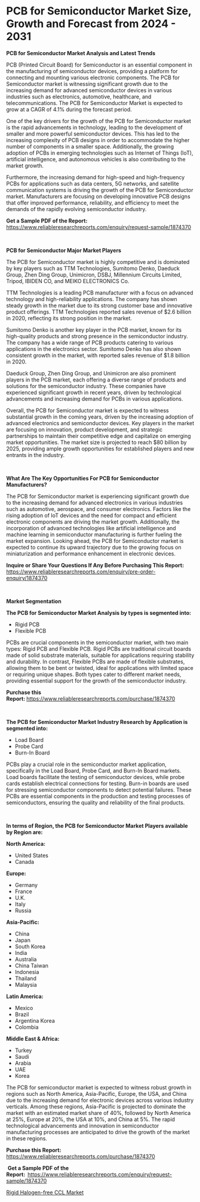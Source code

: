 <p><h1>PCB for Semiconductor Market Size, Growth and Forecast from 2024 - 2031</h1></p><p><strong>PCB for Semiconductor Market Analysis and Latest Trends</strong></p>
<p><p>PCB (Printed Circuit Board) for Semiconductor is an essential component in the manufacturing of semiconductor devices, providing a platform for connecting and mounting various electronic components. The PCB for Semiconductor market is witnessing significant growth due to the increasing demand for advanced semiconductor devices in various industries such as electronics, automotive, healthcare, and telecommunications. The PCB for Semiconductor Market is expected to grow at a CAGR of 4.1% during the forecast period.</p><p>One of the key drivers for the growth of the PCB for Semiconductor market is the rapid advancements in technology, leading to the development of smaller and more powerful semiconductor devices. This has led to the increasing complexity of PCB designs in order to accommodate the higher number of components in a smaller space. Additionally, the growing adoption of PCBs in emerging technologies such as Internet of Things (IoT), artificial intelligence, and autonomous vehicles is also contributing to the market growth.</p><p>Furthermore, the increasing demand for high-speed and high-frequency PCBs for applications such as data centers, 5G networks, and satellite communication systems is driving the growth of the PCB for Semiconductor market. Manufacturers are focusing on developing innovative PCB designs that offer improved performance, reliability, and efficiency to meet the demands of the rapidly evolving semiconductor industry.</p></p>
<p><strong>Get a Sample PDF of the Report:&nbsp;</strong> <a href="https://www.reliableresearchreports.com/enquiry/request-sample/1874370">https://www.reliableresearchreports.com/enquiry/request-sample/1874370</a></p>
<p>&nbsp;</p>
<p><strong>PCB for Semiconductor Major Market Players</strong></p>
<p><p>The PCB for Semiconductor market is highly competitive and is dominated by key players such as TTM Technologies, Sumitomo Denko, Daeduck Group, Zhen Ding Group, Unimicron, DSBJ, Millennium Circuits Limited, Tripod, IBIDEN CO, and MEIKO ELECTRONICS Co. </p><p>TTM Technologies is a leading PCB manufacturer with a focus on advanced technology and high-reliability applications. The company has shown steady growth in the market due to its strong customer base and innovative product offerings. TTM Technologies reported sales revenue of $2.6 billion in 2020, reflecting its strong position in the market.</p><p>Sumitomo Denko is another key player in the PCB market, known for its high-quality products and strong presence in the semiconductor industry. The company has a wide range of PCB products catering to various applications in the electronics sector. Sumitomo Denko has also shown consistent growth in the market, with reported sales revenue of $1.8 billion in 2020.</p><p>Daeduck Group, Zhen Ding Group, and Unimicron are also prominent players in the PCB market, each offering a diverse range of products and solutions for the semiconductor industry. These companies have experienced significant growth in recent years, driven by technological advancements and increasing demand for PCBs in various applications.</p><p>Overall, the PCB for Semiconductor market is expected to witness substantial growth in the coming years, driven by the increasing adoption of advanced electronics and semiconductor devices. Key players in the market are focusing on innovation, product development, and strategic partnerships to maintain their competitive edge and capitalize on emerging market opportunities. The market size is projected to reach $80 billion by 2025, providing ample growth opportunities for established players and new entrants in the industry.</p></p>
<p>&nbsp;</p>
<p><strong>What Are The Key Opportunities For PCB for Semiconductor Manufacturers?</strong></p>
<p><p>The PCB for Semiconductor market is experiencing significant growth due to the increasing demand for advanced electronics in various industries such as automotive, aerospace, and consumer electronics. Factors like the rising adoption of IoT devices and the need for compact and efficient electronic components are driving the market growth. Additionally, the incorporation of advanced technologies like artificial intelligence and machine learning in semiconductor manufacturing is further fueling the market expansion. Looking ahead, the PCB for Semiconductor market is expected to continue its upward trajectory due to the growing focus on miniaturization and performance enhancement in electronic devices.</p></p>
<p><strong>Inquire or Share Your Questions If Any Before Purchasing This Report:</strong> <a href="https://www.reliableresearchreports.com/enquiry/pre-order-enquiry/1874370">https://www.reliableresearchreports.com/enquiry/pre-order-enquiry/1874370</a></p>
<p>&nbsp;</p>
<p><strong>Market Segmentation</strong></p>
<p><strong>The PCB for Semiconductor Market Analysis by types is segmented into:</strong></p>
<p><ul><li>Rigid PCB</li><li>Flexible PCB</li></ul></p>
<p><p>PCBs are crucial components in the semiconductor market, with two main types: Rigid PCB and Flexible PCB. Rigid PCBs are traditional circuit boards made of solid substrate materials, suitable for applications requiring stability and durability. In contrast, Flexible PCBs are made of flexible substrates, allowing them to be bent or twisted, ideal for applications with limited space or requiring unique shapes. Both types cater to different market needs, providing essential support for the growth of the semiconductor industry.</p></p>
<p><strong>Purchase this Report:&nbsp;</strong><a href="https://www.reliableresearchreports.com/purchase/1874370">https://www.reliableresearchreports.com/purchase/1874370</a></p>
<p>&nbsp;</p>
<p><strong>The PCB for Semiconductor Market Industry Research by Application is segmented into:</strong></p>
<p><ul><li>Load Board</li><li>Probe Card</li><li>Burn-In Board</li></ul></p>
<p><p>PCBs play a crucial role in the semiconductor market application, specifically in the Load Board, Probe Card, and Burn-In Board markets. Load boards facilitate the testing of semiconductor devices, while probe cards establish electrical connections for testing. Burn-in boards are used for stressing semiconductor components to detect potential failures. These PCBs are essential components in the production and testing processes of semiconductors, ensuring the quality and reliability of the final products.</p></p>
<p>&nbsp;</p>
<p><strong>In terms of Region, the PCB for Semiconductor Market Players available by Region are:</strong></p>
<p>
    <p> <strong> North America: </strong>
        <ul>
            <li>United States</li>
            <li>Canada</li>
        </ul>
        </p> 
    <p> <strong> Europe: </strong>
        <ul>
            <li>Germany</li>
            <li>France</li>
            <li>U.K.</li>
            <li>Italy</li>
            <li>Russia</li>
        </ul>
        </p> 
    <p> <strong> Asia-Pacific: </strong>
        <ul>
            <li>China</li>
            <li>Japan</li>
            <li>South Korea</li>
            <li>India</li>
            <li>Australia</li>
            <li>China Taiwan</li>
            <li>Indonesia</li>
            <li>Thailand</li>
            <li>Malaysia</li>
        </ul>
        </p> 
    <p> <strong> Latin America: </strong>
        <ul>
            <li>Mexico</li>
            <li>Brazil</li>
            <li>Argentina Korea</li>
            <li>Colombia</li>
        </ul>
        </p> 
    <p> <strong> Middle East & Africa: </strong>
        <ul>
            <li>Turkey</li>
            <li>Saudi</li>
            <li>Arabia</li>
            <li>UAE</li>
            <li>Korea</li>
        </ul>
    </p>
    </p>
<p><p>The PCB for semiconductor market is expected to witness robust growth in regions such as North America, Asia-Pacific, Europe, the USA, and China due to the increasing demand for electronic devices across various industry verticals. Among these regions, Asia-Pacific is projected to dominate the market with an estimated market share of 40%, followed by North America at 25%, Europe at 20%, the USA at 10%, and China at 5%. The rapid technological advancements and innovation in semiconductor manufacturing processes are anticipated to drive the growth of the market in these regions.</p></p>
<p><strong>Purchase this Report: </strong><a href="https://www.reliableresearchreports.com/purchase/1874370">https://www.reliableresearchreports.com/purchase/1874370</a></p>
<p>&nbsp;<strong>Get a Sample PDF of the Report:&nbsp;&nbsp;</strong><a href="https://www.reliableresearchreports.com/enquiry/request-sample/1874370">https://www.reliableresearchreports.com/enquiry/request-sample/1874370</a></p>
<p><strong></strong></p>
<p><p><a href="https://github.com/pjcfca/Market-Research-Report-List-2/blob/main/rigid-halogen-free-ccl-market.md">Rigid Halogen-free CCL Market</a></p></p>